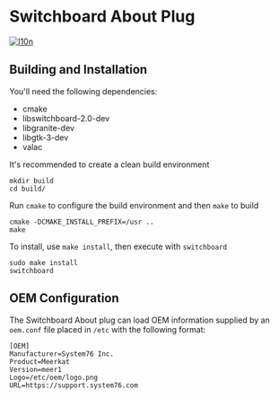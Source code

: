 # Switchboard About Plug
[![l10n](https://l10n.elementary.io/widgets/switchboard/switchboard-plug-about/svg-badge.svg)](https://l10n.elementary.io/projects/switchboard/switchboard-plug-about)

## Building and Installation

You'll need the following dependencies:

* cmake
* libswitchboard-2.0-dev
* libgranite-dev
* libgtk-3-dev
* valac

It's recommended to create a clean build environment

    mkdir build
    cd build/
    
Run `cmake` to configure the build environment and then `make` to build

    cmake -DCMAKE_INSTALL_PREFIX=/usr ..
    make
    
To install, use `make install`, then execute with `switchboard`

    sudo make install
    switchboard

## OEM Configuration

The Switchboard About plug can load OEM information supplied by an `oem.conf` file placed in `/etc` with the following format:

    [OEM]
    Manufacturer=System76 Inc.
    Product=Meerkat
    Version=meer1
    Logo=/etc/oem/logo.png
    URL=https://support.system76.com
